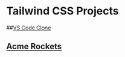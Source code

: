 # Tailwind CSS Projects

##[VS Code Clone](https://vasu-vs-code-clone.netlify.app/)

## [Acme Rockets](https://acme-rockets-vasu.netlify.app/)
